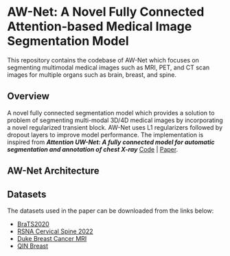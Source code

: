 # AW-Net: A Novel Fully Connected Attention-based Medical Image Segmentation Model
This repository contains the codebase of AW-Net which focuses on segmenting multimodal medical images such as MRI, PET, and CT scan images for multiple organs such as brain, breast, and spine. 


## Overview
A novel fully connected segmentation model which provides a solution to problem of segmenting multi-modal 3D/4D medical images by incorporating a novel regularized transient block. AW-Net uses L1 regularizers followed by dropout layers to improve model performance. The implementation is inspired from ***Attention UW-Net: A fully connected model for automatic segmentation and annotation of chest X-ray***  [Code](https://github.com/Dynamo13/Attention_UWNet) | [Paper]( https://www.sciencedirect.com/science/article/abs/pii/S0010482522007910).

## AW-Net Architecture

## Datasets
The datasets used in the paper can be downloaded from the links below:
- [BraTS2020](https://www.med.upenn.edu/cbica/brats2020/data.html)
- [RSNA Cervical Spine 2022](https://www.kaggle.com/competitions/rsna-2022-cervical-spine-fracture-detection)
- [Duke Breast Cancer MRI](https://wiki.cancerimagingarchive.net/pages/viewpage.action?pageId=70226903)
- [QIN Breast](https://wiki.cancerimagingarchive.net/display/Public/QIN-Breast)
